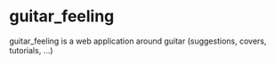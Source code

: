 # guitar_feeling
guitar_feeling is a web application around guitar (suggestions, covers, tutorials, ...)

